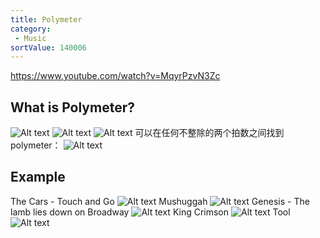 ```yaml
---
title: Polymeter
category:
 - Music
sortValue: 140006
---
```


https://www.youtube.com/watch?v=MqyrPzvN3Zc

## What is Polymeter?

![Alt text](image.png)
![Alt text](image-1.png)
![Alt text](image-2.png)
可以在任何不整除的两个拍数之间找到 polymeter：
![Alt text](image-3.png)

## Example

The Cars - Touch and Go
![Alt text](image-4.png)
Mushuggah
![Alt text](image-8.png)
Genesis - The lamb lies down on Broadway
![Alt text](image-5.png)
King Crimson
![Alt text](image-6.png)
Tool
![Alt text](image-7.png)

